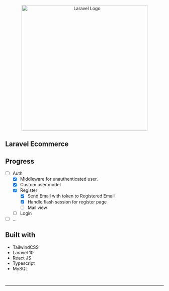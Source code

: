 <p align="center"><a href="https://laravel.com" target="_blank"><img src="https://raw.githubusercontent.com/laravel/art/master/logo-lockup/5%20SVG/2%20CMYK/1%20Full%20Color/laravel-logolockup-cmyk-red.svg" width="400" alt="Laravel Logo"></a></p>

<p align="center">

</p>

## Laravel Ecommerce

## Progress
- [ ] Auth
    - [X] Middleware for unauthenticated user.
    - [X] Custom user model 
    - [X] Register
        - [X] Send Email with token to Registered Email
        - [X] Handle flash session for register page
        - [ ] Mail view 
    - [ ] Login
- [ ] ...

## Built with
- TailwindCSS
- Laravel 10
- React JS
- Typescript
- MySQL

<br>

<hr>
<p align="center"></p>
